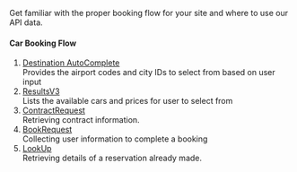 Get familiar with the proper booking flow for your site and where to use our API data.

#### Car Booking Flow

1. [Destination AutoComplete](/documentation/car#/paths/~1getAutoComplete/get)  
Provides the airport codes and city IDs to select from based on user input
2. [ResultsV3](/documentation/car#tag/Car/paths/~1getResultsV3/get)  
Lists the available cars and prices for user to select from
3. [ContractRequest](/documentation/car#/paths/~1getAutoComplete/get)  
Retrieving contract information.
4. [BookRequest](/documentation/car#/paths/~1getAutoComplete/get)  
Collecting user information to complete a booking
5. [LookUp](/documentation/car#/paths/~1getAutoComplete/get)  
Retrieving details of a reservation already made.



